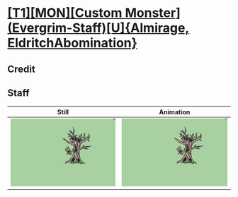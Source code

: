 # [\[T1\]\[MON\]\[Custom Monster\]\(Evergrim-Staff\)\[U\]{Almirage, EldritchAbomination}](../)

## Credit


	
## Staff

| Still | Animation |
| :---: | :-------: |
| ![Staff still](./Staff_000.png) | ![Staff animation](./Staff.gif) |
